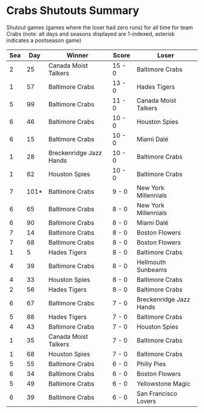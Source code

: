 # Crabs Shutouts Summary



Shutout games (games where the loser had zero runs) for all time for team Crabs (note: all days and seasons displayed are 1-indexed, asterisk indicates a postseason game)


| Sea | Day | Winner | Score | Loser | 
| ------ |------ |------ |------ |------ |
| 2 | 25 | Canada Moist Talkers | 15 - 0 | Baltimore Crabs | 
| 1 | 57 | Baltimore Crabs | 13 - 0 | Hades Tigers | 
| 5 | 99 | Baltimore Crabs | 11 - 0 | Canada Moist Talkers | 
| 6 | 46 | Baltimore Crabs | 10 - 0 | Houston Spies | 
| 6 | 15 | Baltimore Crabs | 10 - 0 | Miami Dalé | 
| 1 | 28 | Breckenridge Jazz Hands | 10 - 0 | Baltimore Crabs | 
| 1 | 62 | Houston Spies | 10 - 0 | Baltimore Crabs | 
| 7 | 101* | Baltimore Crabs | 9 - 0 | New York Millennials | 
| 6 | 65 | Baltimore Crabs | 8 - 0 | New York Millennials | 
| 6 | 90 | Baltimore Crabs | 8 - 0 | Miami Dalé | 
| 7 | 14 | Baltimore Crabs | 8 - 0 | Boston Flowers | 
| 7 | 68 | Baltimore Crabs | 8 - 0 | Boston Flowers | 
| 1 | 5 | Hades Tigers | 8 - 0 | Baltimore Crabs | 
| 4 | 39 | Baltimore Crabs | 8 - 0 | Hellmouth Sunbeams | 
| 4 | 33 | Houston Spies | 8 - 0 | Baltimore Crabs | 
| 2 | 56 | Hades Tigers | 8 - 0 | Baltimore Crabs | 
| 6 | 67 | Baltimore Crabs | 7 - 0 | Breckenridge Jazz Hands | 
| 5 | 88 | Hades Tigers | 7 - 0 | Baltimore Crabs | 
| 4 | 43 | Baltimore Crabs | 7 - 0 | Houston Spies | 
| 1 | 35 | Canada Moist Talkers | 7 - 0 | Baltimore Crabs | 
| 1 | 68 | Houston Spies | 7 - 0 | Baltimore Crabs | 
| 5 | 55 | Baltimore Crabs | 6 - 0 | Philly Pies | 
| 6 | 34 | Baltimore Crabs | 6 - 0 | Boston Flowers | 
| 5 | 49 | Baltimore Crabs | 6 - 0 | Yellowstone Magic | 
| 6 | 39 | Baltimore Crabs | 6 - 0 | San Francisco Lovers | 


